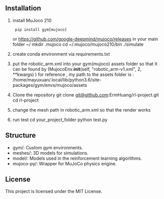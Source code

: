 ## Installation
1. install MuJoco 210
   
        pip install gym[mujoco]
   or
        https://github.com/google-deepmind/mujoco/releases
   in your main folder ~/
        mkdir .mujoco
        cd ~/.mujoco/mujoco210/bin
        ./simulate

3. create conda environment via requirements.txt

4. put the robotic_arm.xml  into your gym(mujoco) assets folder so that it can be found by (MujocoEnv.__init__(self, "robotic_arm-v1.xml", 2, **kwargs) )
     for reference , my path to the assets folder is :  /home/mayuxuan/.local/lib/python3.6/site-packages/gym/envs/mujoco/assets
5. Clone the repository
   git clone git@github.com:ErmHuang/rl-project.git
   cd rl-project
6. change the mesh path in robotic_arm.xml so that the render works
7. run test
   cd your_project_folder
   python test.py

       

## Structure
- gym/: Custom gym environments.
- meshes/: 3D models for simulations.
- model/: Models used in the reinforcement learning algorithms.
- mujoco-py/: Wrapper for MuJoCo physics engine.

## License
This project is licensed under the MIT License.


